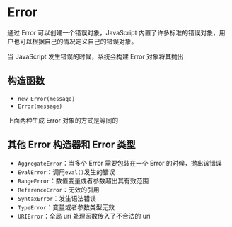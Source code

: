 # Error

通过 Error 可以创建一个错误对象，JavaScript 内置了许多标准的错误对象，用户也可以根据自己的情况定义自己的错误对象。

当 JavaScript 发生错误的时候，系统会构建 Error 对象将其抛出

## 构造函数

- `new Error(message)`
- `Error(message)`

上面两种生成 Error 对象的方式是等同的

## 其他 Error 构造器和 Error 类型

- `AggregateError`：当多个 Error 需要包装在一个 Error 的时候，抛出该错误
- `EvalError`：调用`eval()`发生的错误
- `RangeError`：数值变量或者参数超出其有效范围
- `ReferenceError`：无效的引用
- `SyntaxError`：发生语法错误
- `TypeError`：变量或者参数类型无效
- `URIError`：全局 uri 处理函数传入了不合法的 uri
